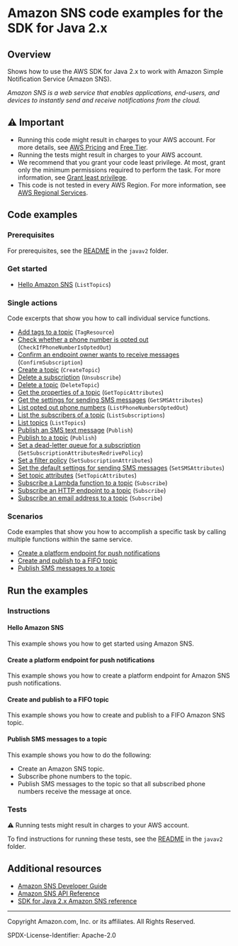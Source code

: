 # Amazon SNS code examples for the SDK for Java 2.x

## Overview

Shows how to use the AWS SDK for Java 2.x to work with Amazon Simple Notification Service (Amazon SNS).

<!--custom.overview.start-->
<!--custom.overview.end-->

_Amazon SNS is a web service that enables applications, end-users, and devices to instantly send and receive notifications from the cloud._

## ⚠ Important

* Running this code might result in charges to your AWS account. For more details, see [AWS Pricing](https://aws.amazon.com/pricing/) and [Free Tier](https://aws.amazon.com/free/).
* Running the tests might result in charges to your AWS account.
* We recommend that you grant your code least privilege. At most, grant only the minimum permissions required to perform the task. For more information, see [Grant least privilege](https://docs.aws.amazon.com/IAM/latest/UserGuide/best-practices.html#grant-least-privilege).
* This code is not tested in every AWS Region. For more information, see [AWS Regional Services](https://aws.amazon.com/about-aws/global-infrastructure/regional-product-services).

<!--custom.important.start-->
<!--custom.important.end-->

## Code examples

### Prerequisites

For prerequisites, see the [README](../../README.md#Prerequisites) in the `javav2` folder.


<!--custom.prerequisites.start-->
<!--custom.prerequisites.end-->

### Get started

- [Hello Amazon SNS](src/main/java/com/example/sns/HelloSNS.java#L8) (`ListTopics`)


### Single actions

Code excerpts that show you how to call individual service functions.

- [Add tags to a topic](src/main/java/com/example/sns/AddTags.java#L11) (`TagResource`)
- [Check whether a phone number is opted out](src/main/java/com/example/sns/CheckOptOut.java#L10) (`CheckIfPhoneNumberIsOptedOut`)
- [Confirm an endpoint owner wants to receive messages](src/main/java/com/example/sns/ConfirmSubscription.java#L12) (`ConfirmSubscription`)
- [Create a topic](src/main/java/com/example/sns/CreateTopic.java#L12) (`CreateTopic`)
- [Delete a subscription](src/main/java/com/example/sns/Unsubscribe.java#L12) (`Unsubscribe`)
- [Delete a topic](src/main/java/com/example/sns/DeleteTopic.java#L11) (`DeleteTopic`)
- [Get the properties of a topic](src/main/java/com/example/sns/GetTopicAttributes.java#L12) (`GetTopicAttributes`)
- [Get the settings for sending SMS messages](src/main/java/com/example/sns/GetSMSAtrributes.java#L12) (`GetSMSAttributes`)
- [List opted out phone numbers](src/main/java/com/example/sns/ListOptOut.java#L11) (`ListPhoneNumbersOptedOut`)
- [List the subscribers of a topic](src/main/java/com/example/sns/ListSubscriptions.java#L12) (`ListSubscriptions`)
- [List topics](src/main/java/com/example/sns/ListTopics.java#L12) (`ListTopics`)
- [Publish an SMS text message](src/main/java/com/example/sns/PublishTextSMS.java#L11) (`Publish`)
- [Publish to a topic](src/main/java/com/example/sns/PublishTopic.java#L12) (`Publish`)
- [Set a dead-letter queue for a subscription](None) (`SetSubscriptionAttributesRedrivePolicy`)
- [Set a filter policy](src/main/java/com/example/sns/UseMessageFilterPolicy.java#L12) (`SetSubscriptionAttributes`)
- [Set the default settings for sending SMS messages](src/main/java/com/example/sns/SetSMSAttributes.java#L11) (`SetSMSAttributes`)
- [Set topic attributes](src/main/java/com/example/sns/SetTopicAttributes.java#L12) (`SetTopicAttributes`)
- [Subscribe a Lambda function to a topic](src/main/java/com/example/sns/SubscribeLambda.java#L12) (`Subscribe`)
- [Subscribe an HTTP endpoint to a topic](src/main/java/com/example/sns/SubscribeHTTPS.java#L12) (`Subscribe`)
- [Subscribe an email address to a topic](src/main/java/com/example/sns/SubscribeEmail.java#L12) (`Subscribe`)

### Scenarios

Code examples that show you how to accomplish a specific task by calling multiple
functions within the same service.

- [Create a platform endpoint for push notifications](src/main/java/com/example/sns/RegistrationExample.java)
- [Create and publish to a FIFO topic](src/main/java/com/example/sns/PriceUpdateExample.java)
- [Publish SMS messages to a topic](src/main/java/com/example/sns/CreateTopic.java)


<!--custom.examples.start-->
<!--custom.examples.end-->

## Run the examples

### Instructions


<!--custom.instructions.start-->
<!--custom.instructions.end-->

#### Hello Amazon SNS

This example shows you how to get started using Amazon SNS.



#### Create a platform endpoint for push notifications

This example shows you how to create a platform endpoint for Amazon SNS push notifications.


<!--custom.scenario_prereqs.sns_CreatePlatformEndpoint.start-->
<!--custom.scenario_prereqs.sns_CreatePlatformEndpoint.end-->


<!--custom.scenarios.sns_CreatePlatformEndpoint.start-->
<!--custom.scenarios.sns_CreatePlatformEndpoint.end-->

#### Create and publish to a FIFO topic

This example shows you how to create and publish to a FIFO Amazon SNS topic.


<!--custom.scenario_prereqs.sns_PublishFifoTopic.start-->
<!--custom.scenario_prereqs.sns_PublishFifoTopic.end-->


<!--custom.scenarios.sns_PublishFifoTopic.start-->
<!--custom.scenarios.sns_PublishFifoTopic.end-->

#### Publish SMS messages to a topic

This example shows you how to do the following:

- Create an Amazon SNS topic.
- Subscribe phone numbers to the topic.
- Publish SMS messages to the topic so that all subscribed phone numbers receive the message at once.

<!--custom.scenario_prereqs.sns_UsageSmsTopic.start-->
<!--custom.scenario_prereqs.sns_UsageSmsTopic.end-->


<!--custom.scenarios.sns_UsageSmsTopic.start-->
<!--custom.scenarios.sns_UsageSmsTopic.end-->

### Tests

⚠ Running tests might result in charges to your AWS account.


To find instructions for running these tests, see the [README](../../README.md#Tests)
in the `javav2` folder.



<!--custom.tests.start-->
<!--custom.tests.end-->

## Additional resources

- [Amazon SNS Developer Guide](https://docs.aws.amazon.com/sns/latest/dg/welcome.html)
- [Amazon SNS API Reference](https://docs.aws.amazon.com/sns/latest/api/welcome.html)
- [SDK for Java 2.x Amazon SNS reference](https://sdk.amazonaws.com/java/api/latest/software/amazon/awssdk/services/sns/package-summary.html)

<!--custom.resources.start-->
<!--custom.resources.end-->

---

Copyright Amazon.com, Inc. or its affiliates. All Rights Reserved.

SPDX-License-Identifier: Apache-2.0
